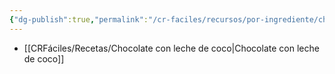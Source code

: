 ```yaml
---
{"dg-publish":true,"permalink":"/cr-faciles/recursos/por-ingrediente/chocolate/"}
---
```



- [[CRFáciles/Recetas/Chocolate con leche de coco\|Chocolate con leche de coco]]
